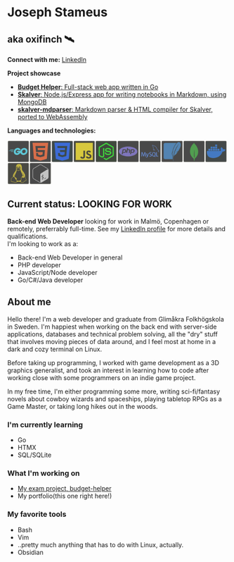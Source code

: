 # Joseph Stameus

## aka oxifinch 🛰️
**Connect with me:**
[LinkedIn](https://www.linkedin.com/in/josephstameus/)

**Project showcase**
- [**Budget Helper**: Full-stack web app written in Go](https://github.com/oxifinch/budget-helper)
- [**Skalver**: Node.js/Express app for writing notebooks in Markdown, using MongoDB](https://github.com/oxifinch/skalver)
- [**skalver-mdparser**: Markdown parser & HTML compiler for Skalver, ported to WebAssembly](https://github.com/oxifinch/skalver-mdparser)

**Languages and technologies:**

<img align="left" alt="Go" width="50px" src="./icons/go.png" />
<img align="left" alt="HTML" width="50px" src="./icons/html.png" />
<img align="left" alt="CSS" width="50px" src="./icons/css.png" />
<img align="left" alt="JavaScript" width="50px" src="./icons/javascript.png" />
<img align="left" alt="Node.js" width="50px" src="./icons/node.png" />
<img align="left" alt="PHP" width="50px" src="./icons/php.png" />
<img align="left" alt="MySQL" width="50px" src="./icons/mysql.png" />
<img align="left" alt="SQLite" width="50px" src="./icons/sqlite.png" />
<img align="left" alt="MongoDB" width="50px" src="./icons/mongodb.png" />
<img align="left" alt="Docker" width="50px" src="./icons/docker.png" />
<img align="left" alt="Linux" width="50px" src="./icons/linux.png" />
<img alt="Bash" width="50px" src="./icons/bash.png" />

## Current status: LOOKING FOR WORK
**Back-end Web Developer** looking for work in Malmö, Copenhagen or remotely, preferrably full-time. See my [LinkedIn profile](https://www.linkedin.com/in/josephstameus/) for more details and qualifications.  
I'm looking to work as a:
  - Back-end Web Developer in general
  - PHP developer
  - JavaScript/Node developer
  - Go/C#/Java developer

## About me
Hello there! I'm a web developer and graduate from Glimåkra Folkhögskola in Sweden. I'm happiest when working on the back end with server-side applications, databases and technical problem solving, all the "dry" stuff that involves moving pieces of data around, and I feel most at home in a dark and cozy terminal on Linux. 

Before taking up programming, I worked with game development as a 3D graphics generalist, and took an interest in learning how to code after working close with some programmers on an indie game project.

In my free time, I'm either programming some more, writing sci-fi/fantasy novels about cowboy wizards and spaceships, playing tabletop RPGs as a Game Master, or taking long hikes out in the woods. 

### I'm currently learning
- Go
- HTMX
- SQL/SQLite

### What I'm working on
- [My exam project, budget-helper](https://github.com/oxifinch/budget-helper)
- My portfolio(this one right here!)

### My favorite tools
- Bash
- Vim
- ..pretty much anything that has to do with Linux, actually.
- Obsidian

[linkedin]: https://www.linkedin.com/in/josephstameus/
